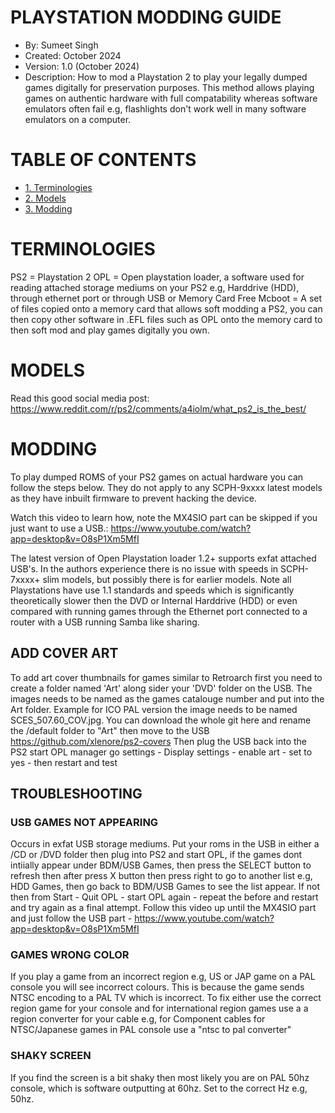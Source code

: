 
# PLAYSTATION MODDING GUIDE

* By: Sumeet Singh
* Created: October 2024
* Version: 1.0 (October 2024)
* Description: How to mod a Playstation 2 to play your legally dumped games digitally for preservation purposes. This method allows playing games on
authentic hardware with full compatability whereas software emulators often fail e.g, flashlights don't work well in many software emulators on a computer.

# TABLE OF CONTENTS
- [1. Terminologies](#terminologies)
- [2. Models](#models)
- [3. Modding](#modding)

# TERMINOLOGIES

PS2 = Playstation 2
OPL = Open playstation loader, a software used for reading attached storage mediums on your PS2 e.g, Harddrive (HDD), through ethernet port or through
USB or Memory Card
Free Mcboot = A set of files copied onto a memory card that allows soft modding a PS2, you can then copy other software in .EFL files such as OPL onto the
memory card to then soft mod and play games digitally you own.

# MODELS

Read this good social media post: https://www.reddit.com/r/ps2/comments/a4iolm/what_ps2_is_the_best/ 

# MODDING

To play dumped ROMS of your PS2 games on actual hardware you can follow the steps below. They do not apply to any SCPH-9xxxx latest models
as they have inbuilt firmware to prevent hacking the device.

Watch this video to learn how, note the MX4SIO part can be skipped if you just want to use a USB.: https://www.youtube.com/watch?app=desktop&v=O8sP1Xm5MfI

The latest version of Open Playstation loader 1.2+ supports exfat attached USB's. In the authors experience there is no issue with speeds in SCPH-7xxxx+ 
slim models, but possibly there is for earlier models. Note all Playstations have use 1.1 standards and speeds which is significantly theoretically slower
then the DVD or Internal Harddrive (HDD) or even compared with running games through the Ethernet port connected to a router with a USB running Samba like sharing.

## ADD COVER ART

To add art cover thumbnails for games similar to Retroarch first you need to create a folder named 'Art' along sider your 'DVD' folder on the USB. The images needs to be named as the games catalouge number and put into the Art folder. Example for ICO PAL version the image needs to be named SCES_507.60_COV.jpg. You can download the whole git here and rename the /default folder to "Art" then move to the USB
https://github.com/xlenore/ps2-covers Then plug the USB back into the PS2 start OPL manager go settings - Display settings - enable art - set to yes - then restart and test



## TROUBLESHOOTING

### USB GAMES NOT APPEARING
Occurs in exfat USB storage mediums. Put your roms in the USB in either a /CD or /DVD folder then plug into PS2 and start OPL, if the games dont intiially
appear under BDM/USB Games, then press the SELECT button to refresh then after press X button then press right to go to another list e.g, HDD Games, then go back 
to BDM/USB Games to see the list appear. If not then from Start - Quit OPL - start OPL again - repeat the before and restart and try again as a final attempt.
Follow this video up until the MX4SIO part and just follow the USB part - https://www.youtube.com/watch?app=desktop&v=O8sP1Xm5MfI

### GAMES WRONG COLOR
If you play a game from an incorrect region e.g, US or JAP game on a PAL console you will see incorrect colours. This is because the game sends NTSC encoding to a PAL
TV which is incorrect. To fix either use the correct region game for your console and for international region games use a a region converter for your cable e.g, for Component cables for NTSC/Japanese games in PAL console use a "ntsc to pal converter"

### SHAKY SCREEN

If you find the screen is a bit shaky then most likely you are on PAL 50hz console, which is software outputting at 60hz. Set to the correct Hz e.g, 50hz.
